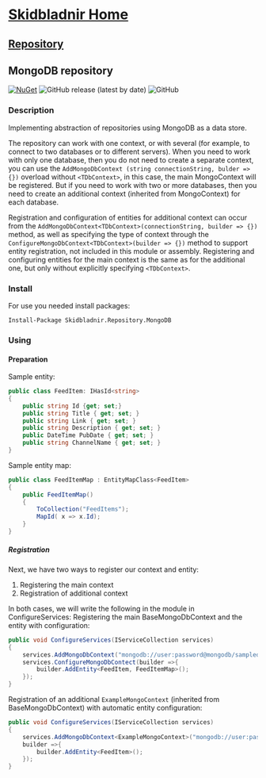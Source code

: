# [Skidbladnir Home](../../../README.md)

## [Repository](../README.md)

## MongoDB repository

[![NuGet](https://img.shields.io/nuget/vpre/Skidbladnir.Repository.MongoDB.svg?label=Skidbladnir.Repository.MongoDB)](https://www.nuget.org/packages/Skidbladnir.Repository.MongoDB/absoluteLatest/)
![GitHub release (latest by date)](https://img.shields.io/github/v/release/amest/Skidbladnir)
![GitHub](https://img.shields.io/github/license/amest/Skidbladnir)

### Description

Implementing abstraction of repositories using MongoDB as a data store.

The repository can work with one context, or with several (for example, to connect to two databases or to different servers).
When you need to work with only one database, then you do not need to create a separate context, you can use the `AddMongoDbContext (string connectionString, bulder => {})` overload without `<TDbContext>`, in this case, the main MongoContext will be registered. But if you need to work with two or more databases, then you need to create an additional context (inherited from MongoContext) for each database.

Registration and configuration of entities for additional context can occur from the `AddMongoDbContext<TDbContext>(connectionString, builder => {})` method, as well as specifying the type of context through the `ConfigureMongoDbContext<TDbContext>(builder => {})` method to support entity registration, not included in this module or assembly.
Registering and configuring entities for the main context is the same as for the additional one, but only without explicitly specifying `<TDbContext>`.

### Install

For use you needed install packages:

```
Install-Package Skidbladnir.Repository.MongoDB
```

### Using

#### Preparation

Sample entity:

```c#
public class FeedItem: IHasId<string>
{
    public string Id {get; set;}
    public string Title { get; set; }
    public string Link { get; set; }
    public string Description { get; set; }
    public DateTime PubDate { get; set; }
    public string ChannelName { get; set; }
}

```

Sample entity map:

```c#
public class FeedItemMap : EntityMapClass<FeedItem>
{
    public FeedItemMap()
    {
        ToCollection("FeedItems");
        MapId( x => x.Id);
    }
}
```

##### Registration

Next, we have two ways to register our context and entity:

1. Registering the main context
1. Registration of additional context

In both cases, we will write the following in the module in ConfigureServices:
Registering the main BaseMongoDbContext and the entity with configuration:

```c#
public void ConfigureServices(IServiceCollection services)
{
    services.AddMongoDbContext("mongodb://user:password@mongodb/sampledb");
    services.ConfigureMongoDbContect(builder =>{
        builder.AddEntity<FeedItem, FeedItemMap>();
    });
}
```

Registration of an additional `ExampleMongoContext` (inherited from BaseMongoDbContext) with automatic entity configuration:

```c#
public void ConfigureServices(IServiceCollection services)
{
    services.AddMongoDbContext<ExampleMongoContext>("mongodb://user:password@mongodb/sampledb2", 
    builder =>{
        builder.AddEntity<FeedItem>();
    });
}
```
